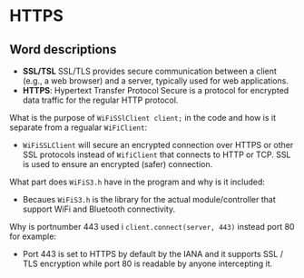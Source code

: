 # HTTPS

## Word descriptions

* **SSL/TSL** SSL/TLS provides secure communication between a client (e.g., a web browser) and a server, typically used for web applications.  
* **HTTPS**: Hypertext Transfer Protocol Secure is a protocol for encrypted data traffic for the regular HTTP protocol.

What is the purpose of `WiFiSSlClient client;` in the code and how is it separate from a regualar `WiFiClient`:

* `WiFiSSLClient` will secure an encrypted connection over HTTPS or other SSL protocols instead of `WifiClient` that connects to HTTP or TCP.
SSL is used to ensure an encrypted (safer) connection.

What part does `WiFiS3.h` have in the program and why is it included:

* Becaues `WiFiS3.h` is the library for the actual module/controller that support WiFi and Bluetooth connectivity.

Why is portnumber 443 used i `client.connect(server, 443)` instead port 80 for example:

* Port 443 is set to HTTPS by default by the IANA and it supports SSL / TLS encryption while port 80 is readable by anyone intercepting it.